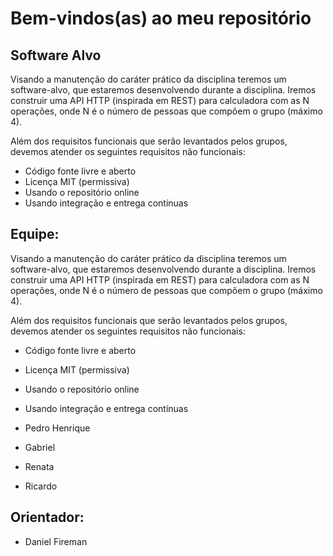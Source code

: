 # Bem-vindos(as) ao meu repositório

## Software Alvo

Visando a manutenção do caráter prático da disciplina teremos um software-alvo, que estaremos desenvolvendo durante a disciplina. Iremos construir uma API HTTP (inspirada em REST) para calculadora com as N operações, onde N é o número de pessoas que compõem o grupo (máximo 4).

Além dos requisitos funcionais que serão levantados pelos grupos, devemos atender os seguintes requisitos não funcionais:
- Código fonte livre e aberto
- Licença MIT (permissiva)
- Usando o repositório online
- Usando integração e entrega contínuas


## Equipe:

Visando a manutenção do caráter prático da disciplina teremos um software-alvo, que estaremos desenvolvendo durante a disciplina. Iremos construir uma API HTTP (inspirada em REST) para calculadora com as N operações, onde N é o número de pessoas que compõem o grupo (máximo 4).

Além dos requisitos funcionais que serão levantados pelos grupos, devemos atender os seguintes requisitos não funcionais:

- Código fonte livre e aberto
- Licença MIT (permissiva)
- Usando o repositório online
- Usando integração e entrega contínuas


- Pedro Henrique
- Gabriel
- Renata
- Ricardo 

## Orientador:

- Daniel Fireman